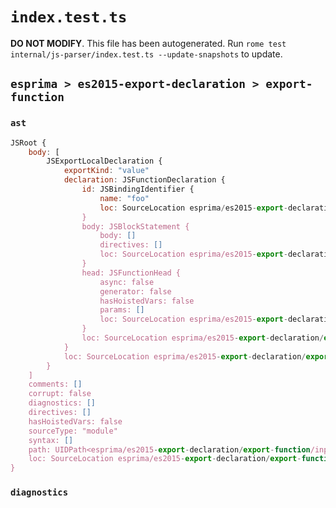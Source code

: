 # `index.test.ts`

**DO NOT MODIFY**. This file has been autogenerated. Run `rome test internal/js-parser/index.test.ts --update-snapshots` to update.

## `esprima > es2015-export-declaration > export-function`

### `ast`

```javascript
JSRoot {
	body: [
		JSExportLocalDeclaration {
			exportKind: "value"
			declaration: JSFunctionDeclaration {
				id: JSBindingIdentifier {
					name: "foo"
					loc: SourceLocation esprima/es2015-export-declaration/export-function/input.js 1:16-1:19 (foo)
				}
				body: JSBlockStatement {
					body: []
					directives: []
					loc: SourceLocation esprima/es2015-export-declaration/export-function/input.js 1:23-1:25
				}
				head: JSFunctionHead {
					async: false
					generator: false
					hasHoistedVars: false
					params: []
					loc: SourceLocation esprima/es2015-export-declaration/export-function/input.js 1:20-1:22
				}
				loc: SourceLocation esprima/es2015-export-declaration/export-function/input.js 1:7-1:25
			}
			loc: SourceLocation esprima/es2015-export-declaration/export-function/input.js 1:0-1:25
		}
	]
	comments: []
	corrupt: false
	diagnostics: []
	directives: []
	hasHoistedVars: false
	sourceType: "module"
	syntax: []
	path: UIDPath<esprima/es2015-export-declaration/export-function/input.js>
	loc: SourceLocation esprima/es2015-export-declaration/export-function/input.js 1:0-2:0
}
```

### `diagnostics`

```

```

